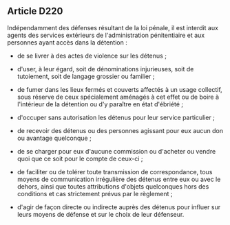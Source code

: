 Article D220
----
Indépendamment des défenses résultant de la loi pénale, il est interdit aux
agents des services extérieurs de l'administration pénitentiaire et aux
personnes ayant accès dans la détention :

- de se livrer à des actes de violence sur les détenus ;

- d'user, à leur égard, soit de dénominations injurieuses, soit de tutoiement,
soit de langage grossier ou familier ;

- de fumer dans les lieux fermés et couverts affectés à un usage collectif, sous
réserve de ceux spécialement aménagés à cet effet ou de boire à l'intérieur de
la détention ou d'y paraître en état d'ébriété ;

- d'occuper sans autorisation les détenus pour leur service particulier ;

- de recevoir des détenus ou des personnes agissant pour eux aucun don ou
avantage quelconque ;

- de se charger pour eux d'aucune commission ou d'acheter ou vendre quoi que ce
soit pour le compte de ceux-ci ;

- de faciliter ou de tolérer toute transmission de correspondance, tous moyens
de communication irrégulière des détenus entre eux ou avec le dehors, ainsi que
toutes attributions d'objets quelconques hors des conditions et cas strictement
prévus par le règlement ;

- d'agir de façon directe ou indirecte auprès des détenus pour influer sur leurs
moyens de défense et sur le choix de leur défenseur.
